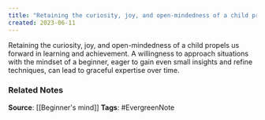 ```yaml
---
title: "Retaining the curiosity, joy, and open-mindedness of a child propels us forward in learning and achievement"
created: 2023-06-11
---
```


Retaining the curiosity, joy, and open-mindedness of a child propels us forward in learning and achievement. A willingness to approach situations with the mindset of a beginner, eager to gain even small insights and refine techniques, can lead to graceful expertise over time.

### Related Notes
**Source**: [[Beginner's mind]]
**Tags**: #EvergreenNote

